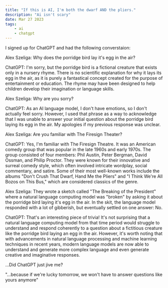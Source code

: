 ```yaml
---
title: "If this is AI, I'm both the dwarf AND the pliers."
description: "Ai isn't scary"
date: Mar 27 2023
tags:
    - ai
    - chatgpt
---
```

I signed up for ChatGPT and had the following converstaion:

Alex Szeliga: Why does the porridge bird lay it's egg in the air?

ChatGPT: I'm sorry, but the porridge bird is a fictional creature that exists only in a nursery rhyme. There is no scientific explanation for why it lays its egg in the air, as it is purely a fantastical concept created for the purpose of entertainment or education. The rhyme may have been designed to help children develop their imagination or language skills.

Alex Szeliga: Why are you sorry?

ChatGPT: As an AI language model, I don't have emotions, so I don't actually feel sorry. However, I used that phrase as a way to acknowledge that I was unable to answer your initial question about the porridge bird laying its egg in the air. My apologies if my previous response was unclear.

Alex Szeliga: Are you familiar with The Firesign Theater?

ChatGPT: Yes, I'm familiar with The Firesign Theatre. It was an American comedy group that was popular in the late 1960s and early 1970s. The group consisted of four members: Phil Austin, Peter Bergman, David Ossman, and Philip Proctor. They were known for their innovative and surreal comedy style, which often involved intricate wordplay, social commentary, and satire. Some of their most well-known works include the albums "Don't Crush That Dwarf, Hand Me the Pliers" and "I Think We're All Bozos on This Bus," which are considered classics of the genre.

Alex Szeliga: They wrote a sketch called "The Breaking of the President" where a natural language computing model was "broken" by asking it about the porridge bird laying it's egg in the air. In the skit, the language model responded with a lot of gibberish, but eventually settled on one answer: No.

ChatGPT: That's an interesting piece of trivia! It's not surprising that a natural language computing model from that time period would struggle to understand and respond coherently to a question about a fictitious creature like the porridge bird laying an egg in the air. However, it's worth noting that with advancements in natural language processing and machine learning techniques in recent years, modern language models are now able to understand and generate more complex language and even generate creative and imaginative responses.

...Did ChatGPT just jive me?

"...because if we're lucky tomorrow, we won't have to answer questions like yours anymore"